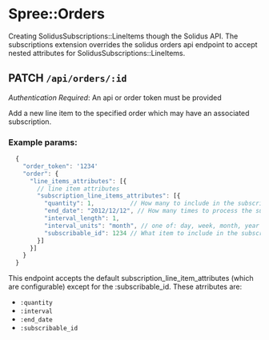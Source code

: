# Spree::Orders
Creating SolidusSubscriptions::LineItems though the Solidus API. The subscriptions
extension overrides the solidus orders api endpoint to accept nested attributes
for SolidusSubscriptions::LineItems.

## PATCH `/api/orders/:id`
*Authentication Required*: An api or order token must be provided

Add a new line item to the specified order which may have an associated
subscription.

### Example params:
```js
  {
    "order_token": '1234'
    "order": {
      "line_items_attributes": [{
        // line item attributes
        "subscription_line_items_attributes": [{
          "quantity": 1,          // How many to include in the subscription orders
          "end_date": "2012/12/12", // How many times to process the subscriptions (null for ad nauseam)
          "interval_length": 1,
          "interval_units": "month", // one of: day, week, month, year
          "subscribable_id": 1234 // What item to include in the subscription order
        }]
      }]
    }
  }
```

This endpoint accepts the default subscription_line_item_attributes (which are
configurable) except for the :subscribable_id. These atrributes are:
- `:quantity`
- `:interval`
- `:end_date`
- `:subscribable_id`
